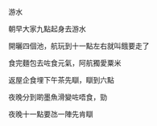 游水

朝早大家九點起身去游水

開曬四個池，航玩到十一點左右就叫餓要走了

食完麵包去咗食元氣，阿航獨愛粟米

返屋企食埋下午茶先瞓，瞓到六點

夜晚分到啲墨魚滑變咗唔食，勁

夜晚十一點要氹一陣先肯瞓
